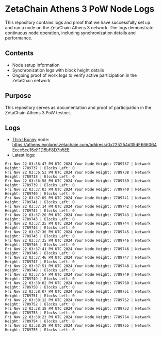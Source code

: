 # ZetaChain Athens 3 PoW Node Logs
This repository contains logs and proof that we have successfully set up and run a node on the ZetaChain Athens 3 network. The logs demonstrate continuous node operation, including synchronization details and performance.

## Contents
- Node setup information
- Synchronization logs with block height details
- Ongoing proof of work logs to verify active participation in the ZetaChain network

## Purpose
This repository serves as documentation and proof of participation in the ZetaChain Athens 3 PoW testnet.

## Logs

- [Third Bunny](https://thirdbunny.xyz/) node: https://athens.explorer.zetachain.com/address/0x225254d35dE666064Eccc5ce16eF1D8bF8D7b5EE
- Latest logs:
```
Fri Nov 22 03:36:47 PM UTC 2024 Your Node Height: 7789737 | Network Height: 7789737 | Blocks Left: 0
Fri Nov 22 03:36:53 PM UTC 2024 Your Node Height: 7789738 | Network Height: 7789738 | Blocks Left: 0
Fri Nov 22 03:36:58 PM UTC 2024 Your Node Height: 7789739 | Network Height: 7789739 | Blocks Left: 0
Fri Nov 22 03:37:03 PM UTC 2024 Your Node Height: 7789740 | Network Height: 7789740 | Blocks Left: 0
Fri Nov 22 03:37:09 PM UTC 2024 Your Node Height: 7789741 | Network Height: 7789741 | Blocks Left: 0
Fri Nov 22 03:37:14 PM UTC 2024 Your Node Height: 7789742 | Network Height: 7789742 | Blocks Left: 0
Fri Nov 22 03:37:20 PM UTC 2024 Your Node Height: 7789743 | Network Height: 7789743 | Blocks Left: 0
Fri Nov 22 03:37:25 PM UTC 2024 Your Node Height: 7789744 | Network Height: 7789744 | Blocks Left: 0
Fri Nov 22 03:37:30 PM UTC 2024 Your Node Height: 7789745 | Network Height: 7789745 | Blocks Left: 0
Fri Nov 22 03:37:35 PM UTC 2024 Your Node Height: 7789746 | Network Height: 7789746 | Blocks Left: 0
Fri Nov 22 03:37:41 PM UTC 2024 Your Node Height: 7789746 | Network Height: 7789746 | Blocks Left: 0
Fri Nov 22 03:37:46 PM UTC 2024 Your Node Height: 7789747 | Network Height: 7789747 | Blocks Left: 0
Fri Nov 22 03:37:51 PM UTC 2024 Your Node Height: 7789748 | Network Height: 7789748 | Blocks Left: 0
Fri Nov 22 03:37:57 PM UTC 2024 Your Node Height: 7789749 | Network Height: 7789749 | Blocks Left: 0
Fri Nov 22 03:38:02 PM UTC 2024 Your Node Height: 7789750 | Network Height: 7789750 | Blocks Left: 0
Fri Nov 22 03:38:07 PM UTC 2024 Your Node Height: 7789751 | Network Height: 7789751 | Blocks Left: 0
Fri Nov 22 03:38:12 PM UTC 2024 Your Node Height: 7789752 | Network Height: 7789752 | Blocks Left: 0
Fri Nov 22 03:38:18 PM UTC 2024 Your Node Height: 7789753 | Network Height: 7789753 | Blocks Left: 0
Fri Nov 22 03:38:23 PM UTC 2024 Your Node Height: 7789754 | Network Height: 7789754 | Blocks Left: 0
Fri Nov 22 03:38:29 PM UTC 2024 Your Node Height: 7789755 | Network Height: 7789755 | Blocks Left: 0
```
